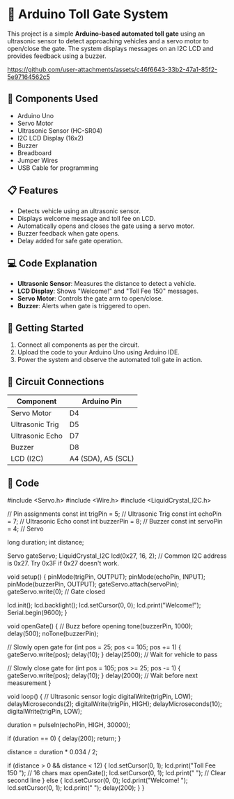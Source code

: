 # 🚗 Arduino Toll Gate System

This project is a simple **Arduino-based automated toll gate** using an ultrasonic sensor to detect approaching vehicles and a servo motor to open/close the gate. The system displays messages on an I2C LCD and provides feedback using a buzzer.

https://github.com/user-attachments/assets/c46f6643-33b2-47a1-85f2-5e97164562c5

## 🔧 Components Used

- Arduino Uno
- Servo Motor
- Ultrasonic Sensor (HC-SR04)
- I2C LCD Display (16x2)
- Buzzer
- Breadboard
- Jumper Wires
- USB Cable for programming

## 📋 Features

- Detects vehicle using an ultrasonic sensor.
- Displays welcome message and toll fee on LCD.
- Automatically opens and closes the gate using a servo motor.
- Buzzer feedback when gate opens.
- Delay added for safe gate operation.

## 💻 Code Explanation

- **Ultrasonic Sensor**: Measures the distance to detect a vehicle.
- **LCD Display**: Shows "Welcome!" and "Toll Fee 150" messages.
- **Servo Motor**: Controls the gate arm to open/close.
- **Buzzer**: Alerts when gate is triggered to open.

## 🚀 Getting Started

1. Connect all components as per the circuit.
2. Upload the code to your Arduino Uno using Arduino IDE.
3. Power the system and observe the automated toll gate in action.

## 🔌 Circuit Connections

| Component       | Arduino Pin |
|----------------|-------------|
| Servo Motor    | D4          |
| Ultrasonic Trig| D5          |
| Ultrasonic Echo| D7          |
| Buzzer         | D8          |
| LCD (I2C)      | A4 (SDA), A5 (SCL) |

## 🧠 Code

#include <Servo.h>
#include <Wire.h>
#include <LiquidCrystal_I2C.h>

// Pin assignments
const int trigPin = 5;      // Ultrasonic Trig
const int echoPin = 7;      // Ultrasonic Echo
const int buzzerPin = 8;    // Buzzer
const int servoPin = 4;     // Servo

long duration;
int distance;

Servo gateServo;
LiquidCrystal_I2C lcd(0x27, 16, 2); // Common I2C address is 0x27. Try 0x3F if 0x27 doesn't work.

void setup() {
  pinMode(trigPin, OUTPUT);
  pinMode(echoPin, INPUT);
  pinMode(buzzerPin, OUTPUT);
  gateServo.attach(servoPin);
  gateServo.write(0);    // Gate closed

  lcd.init();
  lcd.backlight();
  lcd.setCursor(0, 0);
  lcd.print("Welcome!");
  Serial.begin(9600);
}

void openGate() {
  // Buzz before opening
  tone(buzzerPin, 1000);
  delay(500);
  noTone(buzzerPin);

  // Slowly open gate
  for (int pos = 25; pos <= 105; pos += 1) {
    gateServo.write(pos);
    delay(10);
  }
  delay(2500); // Wait for vehicle to pass

  // Slowly close gate
  for (int pos = 105; pos >= 25; pos -= 1) {
    gateServo.write(pos);
    delay(10);
  }
  delay(2000); // Wait before next measurement
}

void loop() {
  // Ultrasonic sensor logic
  digitalWrite(trigPin, LOW);
  delayMicroseconds(2);
  digitalWrite(trigPin, HIGH);
  delayMicroseconds(10);
  digitalWrite(trigPin, LOW);

  duration = pulseIn(echoPin, HIGH, 30000);

  if (duration == 0) {
    delay(200);
    return;
  }

  distance = duration * 0.034 / 2;

  if (distance > 0 && distance < 12) {
    lcd.setCursor(0, 1);
    lcd.print("Toll Fee 150 "); // 16 chars max
    openGate();
    lcd.setCursor(0, 1);
    lcd.print("                "); // Clear second line
  } else {
    lcd.setCursor(0, 0);
    lcd.print("Welcome!        ");
    lcd.setCursor(0, 1);
    lcd.print("                ");
    delay(200);
  }
}
